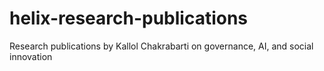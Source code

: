 # helix-research-publications
Research publications by Kallol Chakrabarti on governance, AI, and social innovation
